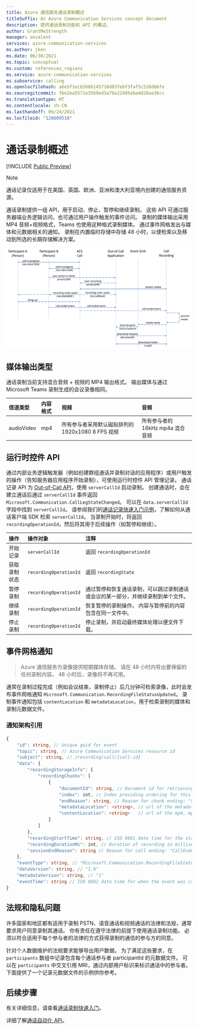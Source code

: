 ```yaml
---
title: Azure 通信服务通话录制概述
titleSuffix: An Azure Communication Services concept document
description: 提供通话录制功能和 API 的概述。
author: GrantMeStrength
manager: anvalent
services: azure-communication-services
ms.author: jken
ms.date: 06/30/2021
ms.topic: conceptual
ms.custom: references_regions
ms.service: azure-communication-services
ms.subservice: calling
ms.openlocfilehash: a6e5f1ecb5686145718d83febf3faf5c520db6fe
ms.sourcegitcommit: f6e2ea5571e35b9ed3a79a22485eba4d20ae36cc
ms.translationtype: HT
ms.contentlocale: zh-CN
ms.lasthandoff: 09/24/2021
ms.locfileid: "128609510"
---
```

# <a name="calling-recording-overview"></a>通话录制概述

[!INCLUDE [Public Preview](../../includes/public-preview-include-document.md)]

> [!NOTE]
> 通话记录仅适用于在美国、英国、欧洲、亚洲和澳大利亚境内创建的通信服务资源。

通话录制提供一组 API，用于启动、停止、暂停和继续录制。 这些 API 可通过服务器端业务逻辑访问，也可通过用户操作触发的事件访问。 录制的媒体输出采用 MP4 音频+视频格式，Teams 也使用这种格式录制媒体。 通过事件网格发出与媒体和元数据相关的通知。 录制在内置临时存储中存储 48 小时，以便检索以及移动到所选的长期存储解决方案。 

![通话记录概念关系图](../media/call-recording-concept.png)

## <a name="media-output-types"></a>媒体输出类型
通话录制当前支持混合音频 + 视频的 MP4 输出格式。 输出媒体与通过 Microsoft Teams 录制生成的会议录像相同。

| 信道类型 | 内容格式 | 视频 | 音频 |
| :----------- | :------------- | :---- | :--------------------------- |
| audioVideo | mp4 | 所有参与者采用默认磁贴排列的 1920x1080 8 FPS 视频 | 所有参与者的 16kHz mp4a 混合音频 |


## <a name="run-time-control-apis"></a>运行时控件 API
通过内部业务逻辑触发器（例如创建群组通话并录制对话的应用程序）或用户触发的操作（告知服务器应用程序开始录制），可使用运行时控件 API 管理记录。 通话记录 API 为 [Out-of-Call API](./call-automation-apis.md#out-of-call-apis)，使用 `serverCallId` 启动录制。 创建通话时，会在建立通话后通过 `serverCallId` 事件返回 `Microsoft.Communication.CallLegStateChanged`。 可以在 `data.serverCallId` 字段中找到 `serverCallId`。 请参阅我们的[通话记录快速入门示例](../../quickstarts/voice-video-calling/call-recording-sample.md)，了解如何从通话客户端 SDK 检索 `serverCallId`。 当录制开始时，将返回 `recordingOperationId`，然后将其用于后续操作（如暂停和继续）。   

| 操作                            | 操作对象            | 注释                       |
| :-------------------- | :--------------------- | :----------------------------- |
| 开始记录       | `serverCallId`         | 返回 `recordingOperationId` | 
| 获取录制状态   | `recordingOperationId` | 返回 `recordingState`       | 
| 暂停录制       | `recordingOperationId` | 通过暂停和恢复通话录制，可以跳过录制通话或会议的某一部分，并继续录制到单个文件。 | 
| 继续录制      | `recordingOperationId` | 恢复暂停的录制操作。 内容与暂停前的内容包含在同一文件中。 | 
| 停止录制        | `recordingOperationId` | 停止录制，并启动最终媒体处理以便文件下载。 | 


## <a name="event-grid-notifications"></a>事件网格通知

> Azure 通信服务为录像提供短期媒体存储。 请在 48 小时内导出要保留的任何录制内容。 48 小时后，录像将不再可用。

通常在录制过程完成（例如会议结束，录制停止）后几分钟可检索录像，此时会发布事件网格通知 `Microsoft.Communication.RecordingFileStatusUpdated`。 录制事件通知包括 `contentLocation` 和 `metadataLocation`，用于检索录制的媒体和录制元数据文件。

### <a name="notification-schema-reference"></a>通知架构引用
```typescript
{
    "id": string, // Unique guid for event
    "topic": string, // Azure Communication Services resource id
    "subject": string, // /recording/call/{call-id}
    "data": {
        "recordingStorageInfo": {
            "recordingChunks": [
                {
                    "documentId": string, // Document id for retrieving from storage
                    "index": int, // Index providing ordering for this chunk in the entire recording
                    "endReason": string, // Reason for chunk ending: "SessionEnded", "ChunkMaximumSizeExceeded”, etc.
                    "metadataLocation": <string>, // url of the metadata for this chunk
                    "contentLocation": <string>   // url of the mp4, mp3, or wav for this chunk
                }
            ]
        },
        "recordingStartTime": string, // ISO 8601 date time for the start of the recording
        "recordingDurationMs": int, // Duration of recording in milliseconds
        "sessionEndReason": string // Reason for call ending: "CallEnded", "InitiatorLeft", etc.
    },
    "eventType": string, // "Microsoft.Communication.RecordingFileStatusUpdated"
    "dataVersion": string, // "1.0"
    "metadataVersion": string, // "1"
    "eventTime": string // ISO 8601 date time for when the event was created
}
```
## <a name="regulatory-and-privacy-concerns"></a>法规和隐私问题

许多国家和地区都有适用于录制 PSTN、语音通话和视频通话的法律和法规，通常要求用户同意录制其通话。 你有责任在遵守法律的前提下使用通话录制功能。 必须以符合适用于每个参与者的法律的方式获得录制的通信的参与方的同意。

针对个人数据维护的法规要求能够导出用户数据。 为了满足这些要求，在 `participants` 数组中记录包含每个通话参与者 participantId 的元数据文件。 可以在 `participants` 中交叉引用 MRI，通过内部用户标识来标识通话中的参与者。 下面提供了一个记录元数据文件的示例供你参考。

## <a name="next-steps"></a>后续步骤
有关详细信息，请查看[通话录制快速入门](../../quickstarts/voice-video-calling/call-recording-sample.md)。

详细了解[通话自动化 API](./call-automation-apis.md)。
